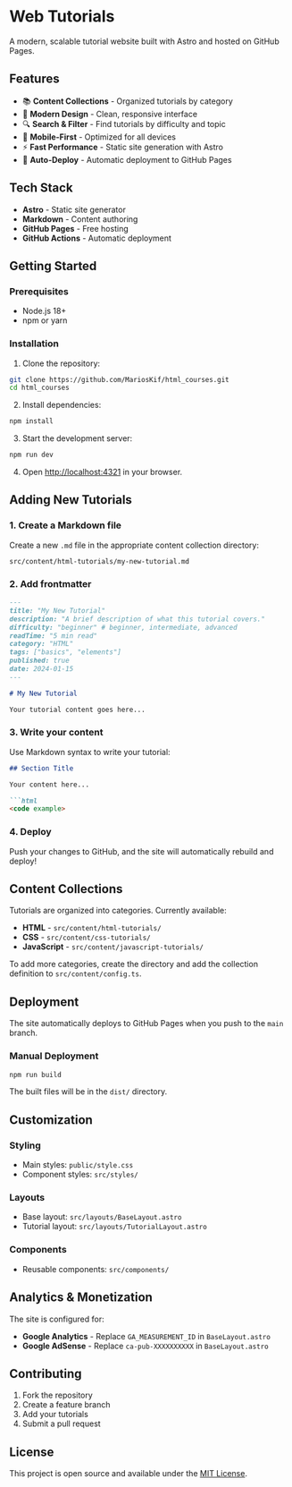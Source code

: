 # Web Tutorials

A modern, scalable tutorial website built with Astro and hosted on GitHub Pages.

## Features

- 📚 **Content Collections** - Organized tutorials by category
- 🎨 **Modern Design** - Clean, responsive interface
- 🔍 **Search & Filter** - Find tutorials by difficulty and topic
- 📱 **Mobile-First** - Optimized for all devices
- ⚡ **Fast Performance** - Static site generation with Astro
- 🚀 **Auto-Deploy** - Automatic deployment to GitHub Pages

## Tech Stack

- **Astro** - Static site generator
- **Markdown** - Content authoring
- **GitHub Pages** - Free hosting
- **GitHub Actions** - Automatic deployment

## Getting Started

### Prerequisites

- Node.js 18+ 
- npm or yarn

### Installation

1. Clone the repository:
```bash
git clone https://github.com/MariosKif/html_courses.git
cd html_courses
```

2. Install dependencies:
```bash
npm install
```

3. Start the development server:
```bash
npm run dev
```

4. Open [http://localhost:4321](http://localhost:4321) in your browser.

## Adding New Tutorials

### 1. Create a Markdown file

Create a new `.md` file in the appropriate content collection directory:

```
src/content/html-tutorials/my-new-tutorial.md
```

### 2. Add frontmatter

```markdown
---
title: "My New Tutorial"
description: "A brief description of what this tutorial covers."
difficulty: "beginner" # beginner, intermediate, advanced
readTime: "5 min read"
category: "HTML"
tags: ["basics", "elements"]
published: true
date: 2024-01-15
---

# My New Tutorial

Your tutorial content goes here...
```

### 3. Write your content

Use Markdown syntax to write your tutorial:

```markdown
## Section Title

Your content here...

```html
<code example>
```

### 4. Deploy

Push your changes to GitHub, and the site will automatically rebuild and deploy!

## Content Collections

Tutorials are organized into categories. Currently available:

- **HTML** - `src/content/html-tutorials/`
- **CSS** - `src/content/css-tutorials/`
- **JavaScript** - `src/content/javascript-tutorials/`

To add more categories, create the directory and add the collection definition to `src/content/config.ts`.

## Deployment

The site automatically deploys to GitHub Pages when you push to the `main` branch.

### Manual Deployment

```bash
npm run build
```

The built files will be in the `dist/` directory.

## Customization

### Styling

- Main styles: `public/style.css`
- Component styles: `src/styles/`

### Layouts

- Base layout: `src/layouts/BaseLayout.astro`
- Tutorial layout: `src/layouts/TutorialLayout.astro`

### Components

- Reusable components: `src/components/`

## Analytics & Monetization

The site is configured for:

- **Google Analytics** - Replace `GA_MEASUREMENT_ID` in `BaseLayout.astro`
- **Google AdSense** - Replace `ca-pub-XXXXXXXXXX` in `BaseLayout.astro`

## Contributing

1. Fork the repository
2. Create a feature branch
3. Add your tutorials
4. Submit a pull request

## License

This project is open source and available under the [MIT License](LICENSE).
